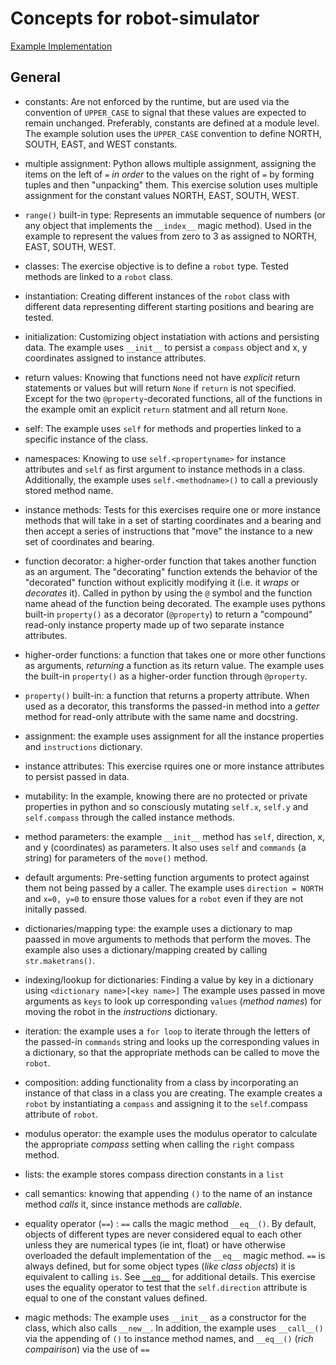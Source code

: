 # Concepts for robot-simulator

[Example Implementation](https://github.com/exercism/python/blob/master/exercises/robot-simulator/example.py)


## General

- constants: Are not enforced by the runtime, but are used via the convention of `UPPER_CASE` to signal that these values are expected to remain unchanged.  Preferably, constants are defined at a module level. The example solution uses the `UPPER_CASE` convention to define NORTH, SOUTH, EAST, and WEST constants. 

- multiple assignment:  Python allows multiple assignment, assigning the items on the left of `=` _in order_ to the values on the right of `=` by forming tuples and then "unpacking" them.  This exercise solution uses multiple assignment for the constant values NORTH, EAST, SOUTH, WEST.

- `range()` built-in type:  Represents an immutable sequence of numbers (or any object that implements the `__index__` magic method).  Used in the example to represent the values from zero to 3 as assigned to NORTH, EAST, SOUTH, WEST. 

- classes: The exercise objective is to define a `robot` type.  Tested methods are linked to a `robot` class.

- instantiation: Creating different instances of the `robot` class with different data representing different starting positions and bearing are tested.

- initialization: Customizing object instatiation with actions and persisting data. The example uses `__init__` to persist a `compass` object and x, y coordinates assigned to instance attributes.

- return values:  Knowing that functions need not have _explicit_ return statements or values but will return `None` if `return` is not specified.  Except for the two `@property`-decorated functions, all of the functions in the example omit an explicit `return` statment and all return `None`.

- self: The example uses `self` for methods and properties linked to a specific instance of the class.

- namespaces: Knowing to use `self.<propertyname>` for instance attributes and `self` as first argument to instance methods in a class.  Additionally, the example uses `self.<methodname>()` to call a previously stored method name.
  
- instance methods: Tests for this exercises require one or more instance methods that will take in a set of starting coordinates and a bearing and then accept a series of instructions that "move" the instance to a new set of coordinates and bearing.

- function decorator: a higher-order function that takes another function as an argument. The "decorating" function extends the behavior of the "decorated" function without explicitly modifying it (i.e. it _wraps_ or _decorates_ it). Called in python by using the `@` symbol and the function name ahead of the function being decorated.  The example uses pythons built-in `property()` as a decorator (`@property`) to return a "compound" read-only instance property made up of two separate instance attributes.

- higher-order functions:  a function that takes one or more other functions as arguments, _returning_ a function as its return value.  The example uses the built-in `property()` as a higher-order function through `@property`.

- `property()` built-in:  a function that returns a property attribute.  When used as a decorator, this transforms the passed-in method into a _getter_ method for read-only attribute with the same name and docstring.

- assignment:  the example uses assignment for all the instance properties and `instructions` dictionary.

- instance attributes: This exercise rquires one or more instance attributes to persist passed in data.

- mutability: In the example, knowing there are no protected or private properties in python and so consciously mutating `self.x`, `self.y` and `self.compass` through the called instance methods.

- method parameters: the example `__init__` method has `self`, direction, x, and y (coordinates) as parameters.  It also uses `self` and `commands` (a string) for parameters of the `move()` method.

- default arguments:  Pre-setting function arguments to protect against them not being passed by a caller.  The example uses `direction = NORTH` and `x=0, y=0` to ensure those values for a `robot` even if they are not initally passed.

- dictionaries/mapping type: the example uses a dictionary to map paassed in move arguments to methods that perform the moves.  The example also uses a dictionary/mapping created by calling `str.maketrans()`.

- indexing/lookup for dictionaries: Finding a value by key in a dictionary using `<dictionary name>[<key name>]` The example uses passed in move arguments as `keys` to look up corresponding `values` (_method names_) for moving the robot in the _instructions_ dictionary. 

- iteration: the example uses a `for loop` to iterate through the letters of the passed-in `commands` string and looks up the corresponding values in a dictionary, so that the appropriate methods can be called to move the `robot`.

- composition:  adding functionality from a class by incorporating an instance of that class in a class you are creating.  The example creates a `robot` by instantiating a `compass` and assigning it to the `self`.compass attribute of `robot`.

- modulus operator: the example uses the modulus operator to calculate the appropriate _compass_ setting when calling the `right` compass method.

- lists:  the example stores compass direction constants in a `list`

- call semantics:  knowing that appending `()` to the name of an instance method _calls_ it, since instance methods are _callable_.

- equality operator (`==`) :  `==` calls the magic method `__eq__()`.  By default, objects of different types are never considered equal to each other unless they are numerical types (ie int, float) or have otherwise overloaded the default implementation of the `__eq__` magic method.  `==` is always defined, but for some object types (_like class objects_) it is equivalent to calling `is`.  See [`__eq__`](https://docs.python.org/3/reference/datamodel.html#object.__eq__)  for additional details.  This exercise uses the equality operator to test that the `self.direction` attribute is equal to one of the constant values defined.

- magic methods:  The example uses `__init__` as a constructor for the class, which also calls `__new__`.  In addition, the example uses `__call__()` via the appending of `()` to instance method names, and `__eq__()` (_rich compairison_) via the use of `==`


